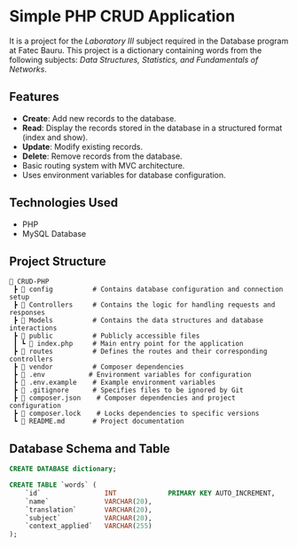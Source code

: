 # Simple PHP CRUD Application

It is a project for the *Laboratory III* subject required in the Database program at Fatec Bauru. This project is a dictionary containing words from the following subjects: *Data Structures, Statistics, and Fundamentals of Networks*.

## Features

- **Create**: Add new records to the database.
- **Read**: Display the records stored in the database in a structured format (index and show).
- **Update**: Modify existing records.
- **Delete**: Remove records from the database.
- Basic routing system with MVC architecture.
- Uses environment variables for database configuration.

## Technologies Used

- PHP
- MySQL Database

## Project Structure

```
📂 CRUD-PHP
 ┣ 📂 config          # Contains database configuration and connection setup
 ┣ 📂 Controllers     # Contains the logic for handling requests and responses
 ┣ 📂 Models          # Contains the data structures and database interactions
 ┣ 📂 public          # Publicly accessible files
 ┃ ┗ 📄 index.php     # Main entry point for the application
 ┣ 📂 routes          # Defines the routes and their corresponding controllers
 ┣ 📂 vendor          # Composer dependencies
 ┣ 📄 .env           # Environment variables for configuration
 ┣ 📄 .env.example    # Example environment variables
 ┣ 📄 .gitignore      # Specifies files to be ignored by Git
 ┣ 📄 composer.json    # Composer dependencies and project configuration
 ┣ 📄 composer.lock    # Locks dependencies to specific versions
 ┗ 📄 README.md       # Project documentation
```

## Database Schema and Table

```sql
CREATE DATABASE dictionary;

CREATE TABLE `words` (
	`id` 				INT 			PRIMARY KEY AUTO_INCREMENT,
    `name` 				VARCHAR(20),
    `translation` 		VARCHAR(20),
    `subject` 			VARCHAR(20),
    `context_applied` 	VARCHAR(255)
);
```
